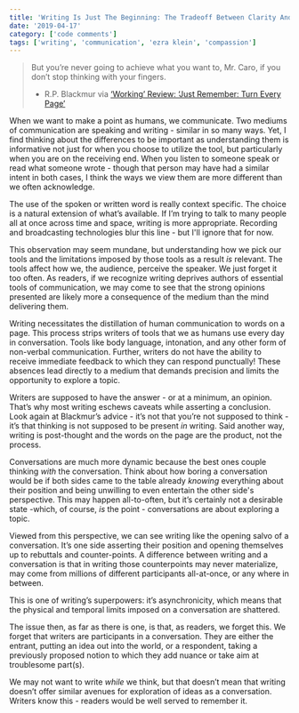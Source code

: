 ```yaml
---
title: 'Writing Is Just The Beginning: The Tradeoff Between Clarity And Exploration With Writing And Conversing'
date: '2019-04-17'
category: ['code comments']
tags: ['writing', 'communication', 'ezra klein', 'compassion']
---
```


> But you’re never going to achieve what you want to, Mr. Caro, if you don’t stop thinking with your fingers.
>
> - R.P. Blackmur via [‘Working’ Review: ‘Just Remember: Turn Every Page’](https://www.wsj.com/articles/working-review-just-remember-turn-every-page-11555107427)

When we want to make a point as humans, we communicate. Two mediums of communication are speaking and writing - similar in so many ways. Yet, I find thinking about the differences to be important as understanding them is informative not just for when you choose to utilize the tool, but particularly when you are on the receiving end. When you listen to someone speak or read what someone wrote - though that person may have had a similar intent in both cases, I think the ways we view them are more different than we often acknowledge.

The use of the spoken or written word is really context specific. The choice is a natural extension of what’s available. If I’m trying to talk to many people all at once across time and space, writing is more appropriate. Recording and broadcasting technologies blur this line - but I'll ignore that for now.

This observation may seem mundane, but understanding how we pick our tools and the limitations imposed by those tools as a result _is_ relevant. The tools affect how we, the audience, perceive the speaker. We just forget it too often. As readers, if we recognize writing deprives authors of essential tools of communication, we may come to see that the strong opinions presented are likely more a consequence of the medium than the mind delivering them.

Writing necessitates the distillation of human communication to words on a page. This process strips writers of tools that we as humans use every day in conversation. Tools like body language, intonation, and any other form of non-verbal communication. Further, writers do not have the ability to receive immediate feedback to which they can respond punctually! These absences lead directly to a medium that demands precision and limits the opportunity to explore a topic.

Writers are supposed to have the answer - or at a minimum, an opinion. That’s why most writing eschews caveats while asserting a conclusion. Look again at Blackmur’s advice - it’s not that you’re not supposed to think - it’s that thinking is not supposed to be present _in_ writing. Said another way, writing is post-thought and the words on the page are the product, not the process.

Conversations are much more dynamic because the best ones couple thinking _with_ the conversation. Think about how boring a conversation would be if both sides came to the table already _knowing_ everything about their position and being unwilling to even entertain the other side's perspective. This may happen all-to-often, but it’s certainly not a desirable state -which, of course, _is_ the point - conversations are about exploring a topic.

Viewed from this perspective, we can see writing like the opening salvo of a conversation. It’s one side asserting their position and opening themselves up to rebuttals and counter-points. A difference between writing and a conversation is that in writing those counterpoints may never materialize, may come from millions of different participants all-at-once, or any where in between.

This is one of writing’s superpowers: it’s asynchronicity, which means that the physical and temporal limits imposed on a conversation are shattered.

The issue then, as far as there is one, is that, as readers, we forget this. We forget that writers are participants in a conversation. They are either the entrant, putting an idea out into the world, or a respondent, taking a previously proposed notion to which they add nuance or take aim at troublesome part(s).

We may not want to write _while_ we think, but that doesn’t mean that writing doesn’t offer similar avenues for exploration of ideas as a conversation. Writers know this - readers would be well served to remember it.
